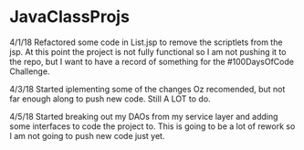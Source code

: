 # JavaClassProjs

4/1/18  Refactored some code in List.jsp to remove the scriptlets from the jsp.
        At this point the project is not fully functional so I am not pushing it 
        to the repo, but I want to have a record of something for the #100DaysOfCode
        Challenge.

4/3/18  Started iplementing some of the changes Oz recomended, but not far enough 
        along to push new code. Still A LOT to do.

4/5/18  Started breaking out my DAOs from my service layer and adding some interfaces
        to code the project to. This is going to be a lot of rework so I am not going
        to push new code just yet.